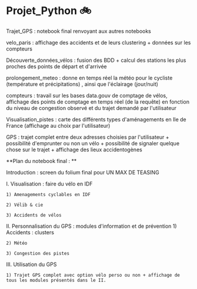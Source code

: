 # Projet_Python :bike:

Trajet_GPS : notebook final renvoyant aux autres notebooks 

velo_paris : affichage des accidents et de leurs clustering + données sur les compteurs

Découverte_données_vélos : fusion des BDD + calcul des stations les plus proches des points de départ et d'arrivée 

prolongement_meteo : donne en temps réel la météo pour le cycliste (température et précipitations) , ainsi que l'éclairage (jour/nuit)

compteurs : travail sur les bases data.gouv de comptage de vélos, affichage des points de comptage en temps réel (de la requête) en fonction du niveau de congestion observé et du trajet demandé par l'utilisateur 

Visualisation_pistes : carte des différents types d'aménagements en Ile de France (affichage au choix par l'utilisateur) 

GPS :  trajet complet entre deux adresses choisies par l'utilisateur + possibilité d'emprunter ou non un vélo + possibilité de signaler quelque chose sur le trajet + affichage des lieux accidentogènes

**Plan du notebook final : **

  Introduction : screen du folium final pour UN MAX DE TEASING
  
  
 I. Visualisation : faire du vélo en IDF
 
    1) Amenagements cyclables en IDF
    
    2) Vélib & cie
    
    3) Accidents de vélos
    
 II. Personnalisation du GPS : modules d'information et de prévention
    1) Accidents : clusters
    
    2) Météo
    
    3) Congestion des pistes 
    
 III. Utilisation du GPS
 
    1) Trajet GPS complet avec option vélo perso ou non + affichage de tous les modules présentés dans le II. 
